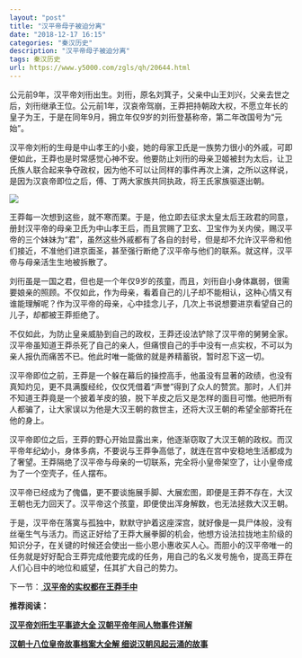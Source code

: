 ```yaml
---
layout: "post"
title: "汉平帝母子被迫分离"
date: "2018-12-17 16:15"
categories: "秦汉历史"
description: "汉平帝母子被迫分离"
tags: 秦汉历史
url: https://www.y5000.com/zgls/qh/20644.html
---
```






公元前9年，汉平帝刘衎出生。刘衎，原名刘箕子，父亲中山王刘兴，父亲去世之后，刘衎继承王位。公元前1年，汉哀帝驾崩，王莽把持朝政大权，不愿立年长的皇子为王，于是在同年9月，拥立年仅9岁的刘衎登基称帝，第二年改国号为“元始”。

汉平帝刘桁的生母是中山孝王的小妾，她的母家卫氏是一族势力很小的外戚，可即便如此，王莽也是时常感觉心神不安。他要防止刘衎的母亲卫姬被封为太后，让卫氏族人联合起来争夺政权，因为他不可以让同样的事件再次上演，之所以这样说，是因为汉哀帝即位之后，傅、丁两大家族共同执政，将王氏家族驱逐出朝。

![](https://img.y5000.com/uploads/allimg/170503/8-1F503093556305.jpg)

王莽每一次想到这些，就不寒而栗。于是，他立即去征求太皇太后王政君的同意，册封汉平帝的母亲卫氏为中山孝王后，而且赏赐了卫玄、卫宝作为关内侯，赐汉平帝的三个妹妹为“君”，虽然这些外戚都有了各自的封号，但是却不允许汉平帝和他们接近，不准他们进京面圣，甚至强行断绝了汉平帝与他们的联系。就这样，汉平帝与母亲活生生地被拆散了。

刘衎虽是一国之君，但也是一个年仅9岁的孩童，而且，刘衎自小身体羸弱，很需要娘亲的照顾。不仅如此，作为母亲，看着自己的儿子却不能相认，这种心情又有谁能理解呢？作为汉平帝的母亲，心中挂念儿子，几次上书说想要进京看望自己的儿子，却都被王莽拒绝了。

不仅如此，为防止皇亲威胁到自己的政权，王莽还设法铲除了汉平帝的舅舅全家。汉平帝虽知道王莽杀死了自己的亲人，但痛恨自己的手中没有一点实权，不可以为亲人报仇而痛苦不已。他此时唯一能做的就是养精蓄锐，暂时忍下这一切。

汉平帝即位之前，王莽是一个躲在幕后的操控高手，他虽没有显著的政绩，也没有真知灼见，更不具满腹经纶，仅仅凭借着“声誉”得到了众人的赞赏。那时，人们并不知道王莽竟是一个披着羊皮的狼，脱下羊皮之后又是怎样的面目可憎。他把所有人都骗了，让大家误以为他是大汉王朝的救世主，还将大汉王朝的希望全部寄托在他的身上。

汉平帝即位之后，王莽的野心开始显露出来，他逐渐窃取了大汉王朝的政权。而汉平帝年纪幼小，身体多病，不要说与王莽争高低了，就连在宫中安稳地生活都成为了奢望。王莽隔绝了汉平帝与母亲的一切联系，完全将小皇帝架空了，让小皇帝成为了一个空壳子，任人摆布。

汉平帝已经成为了傀儡，更不要谈施展手脚、大展宏图，即便是王莽不存在，大汉王朝也无力回天了。汉平帝这个孩童，即便使出浑身解数，也无法拯救大汉王朝。

于是，汉平帝在落寞与孤独中，默默守护着这座深宫，就好像是一具尸体般，没有丝毫生气与活力。而这正好给了王莽大展拳脚的机会，他想方设法拉拢地主阶级的知识分子，在关键的时候还会使出一些小恩小惠收买人心。而胆小的汉平帝唯一的任务就是好好配合王莽完成他要完成的任务，用自己的名义发号施令，提高王莽在人们心目中的地位和威望，任其扩大自己的势力。

下一节：[ **汉平帝的实权都在王莽手中**](https://www.y5000.com/zgls/qh/20645.html)

**推荐阅读：**

[**汉平帝刘衎生平事迹大全 汉朝平帝年间人物事件详解**](https://www.y5000.com/zgls/qh/20651.html)

[**汉朝十八位皇帝故事档案大全解 细说汉朝风起云涌的故事**](https://www.y5000.com/zgls/qh/21041.html)
